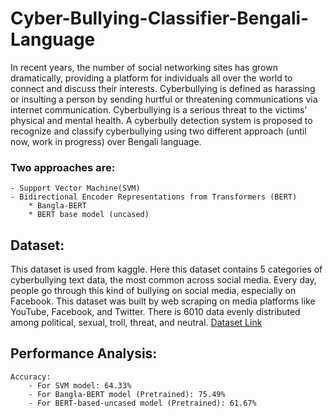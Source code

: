 # Cyber-Bullying-Classifier-Bengali-Language
In recent years, the number of social networking sites has grown dramatically, providing a platform for individuals all over the world to connect and discuss their interests. Cyberbullying is defined as harassing or insulting a person by sending hurtful or threatening communications via internet communication. Cyberbullying is a serious threat to the victims' physical and mental health. A cyberbully detection system is proposed to recognize and classify cyberbullying using two different approach (until now, work in progress) over Bengali language.

### Two approaches are:
    - Support Vector Machine(SVM)
    - Bidirectional Encoder Representations from Transformers (BERT)
        * Bangla-BERT
        * BERT base model (uncased)
## Dataset: 
This dataset is used from kaggle. Here this dataset contains 5 categories of cyberbullying text data, the most common across social media. Every day, people go through this kind of bullying on social media, especially on Facebook. This dataset was built by web scraping on media platforms like  YouTube, Facebook, and Twitter. There is 6010 data evenly distributed among political, sexual, troll, threat, and neutral.
[Dataset Link](https://www.kaggle.com/datasets/moshiurrahmanfaisal/bangla-cyber-bullying-dataset)

## Performance Analysis:
    Accuracy:
        - For SVM model: 64.33%
        - For Bangla-BERT model (Pretrained): 75.49%
        - For BERT-based-uncased model (Pretrained): 61.67%

